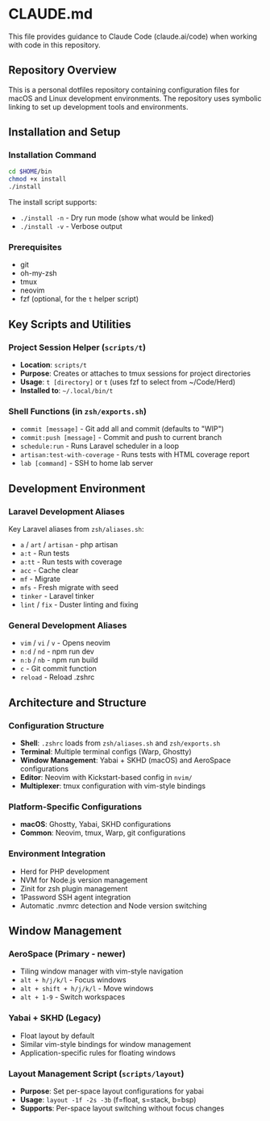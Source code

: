 # CLAUDE.md

This file provides guidance to Claude Code (claude.ai/code) when working with code in this repository.

## Repository Overview

This is a personal dotfiles repository containing configuration files for macOS and Linux development environments. The repository uses symbolic linking to set up development tools and environments.

## Installation and Setup

### Installation Command
```bash
cd $HOME/bin
chmod +x install
./install
```

The install script supports:
- `./install -n` - Dry run mode (show what would be linked)
- `./install -v` - Verbose output

### Prerequisites
- git
- oh-my-zsh
- tmux  
- neovim
- fzf (optional, for the `t` helper script)

## Key Scripts and Utilities

### Project Session Helper (`scripts/t`)
- **Location**: `scripts/t`
- **Purpose**: Creates or attaches to tmux sessions for project directories
- **Usage**: `t [directory]` or `t` (uses fzf to select from ~/Code/Herd)
- **Installed to**: `~/.local/bin/t`

### Shell Functions (in `zsh/exports.sh`)
- `commit [message]` - Git add all and commit (defaults to "WIP")
- `commit:push [message]` - Commit and push to current branch
- `schedule:run` - Runs Laravel scheduler in a loop
- `artisan:test-with-coverage` - Runs tests with HTML coverage report
- `lab [command]` - SSH to home lab server

## Development Environment

### Laravel Development Aliases
Key Laravel aliases from `zsh/aliases.sh`:
- `a` / `art` / `artisan` - php artisan
- `a:t` - Run tests
- `a:tt` - Run tests with coverage
- `acc` - Cache clear
- `mf` - Migrate
- `mfs` - Fresh migrate with seed
- `tinker` - Laravel tinker
- `lint` / `fix` - Duster linting and fixing

### General Development Aliases  
- `vim` / `vi` / `v` - Opens neovim
- `n:d` / `nd` - npm run dev
- `n:b` / `nb` - npm run build
- `c` - Git commit function
- `reload` - Reload .zshrc

## Architecture and Structure

### Configuration Structure
- **Shell**: `.zshrc` loads from `zsh/aliases.sh` and `zsh/exports.sh`
- **Terminal**: Multiple terminal configs (Warp, Ghostty)
- **Window Management**: Yabai + SKHD (macOS) and AeroSpace configurations
- **Editor**: Neovim with Kickstart-based config in `nvim/`
- **Multiplexer**: tmux configuration with vim-style bindings

### Platform-Specific Configurations
- **macOS**: Ghostty, Yabai, SKHD configurations
- **Common**: Neovim, tmux, Warp, git configurations

### Environment Integration
- Herd for PHP development
- NVM for Node.js version management
- Zinit for zsh plugin management
- 1Password SSH agent integration
- Automatic .nvmrc detection and Node version switching

## Window Management

### AeroSpace (Primary - newer)
- Tiling window manager with vim-style navigation
- `alt + h/j/k/l` - Focus windows
- `alt + shift + h/j/k/l` - Move windows
- `alt + 1-9` - Switch workspaces

### Yabai + SKHD (Legacy)
- Float layout by default
- Similar vim-style bindings for window management
- Application-specific rules for floating windows

### Layout Management Script (`scripts/layout`)
- **Purpose**: Set per-space layout configurations for yabai
- **Usage**: `layout -1f -2s -3b` (f=float, s=stack, b=bsp)
- **Supports**: Per-space layout switching without focus changes